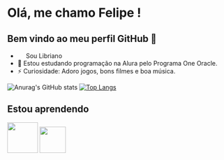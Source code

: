 # Olá, me chamo Felipe ! 

## Bem vindo ao meu perfil GitHub 👋

- <img loading="lazy" src="https://github.com/user-attachments/assets/96e00670-093c-4812-92ea-43e0dc61b0da" width = "15">     Sou Libriano
- 🔭 Estou estudando programação na Alura pelo Programa One Oracle.
- ⚡ Curiosidade: Adoro jogos, bons filmes e boa música.

![Anurag's GitHub stats](https://github-readme-stats.vercel.app/api?username=fearauju&show_icons=true&theme=tokyonight) [![Top Langs]()](https://github.com/fearauju/github-readme-stats)

  ## Estou aprendendo
  
<img loading="lazy" src="https://github.com/user-attachments/assets/fbdb6cf9-74f3-48bb-943a-29491046478c" width= "70"/> <img loading="lazy" src="https://github.com/user-attachments/assets/693db9a0-5dca-4c5c-af02-5a126900e235" width= "60"/>





  
